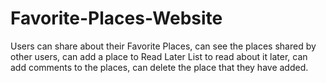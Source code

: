 # Favorite-Places-Website
Users can share about their Favorite Places, can see the places shared by other users, can add a place to Read Later List to read about it later, can add comments to the places, can delete the place that they have added.
